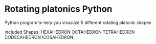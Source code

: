 # Rotating platonics Python

Python program to help you visualize 5 different rotating platonic shapes 
    
Included Shapes:
  HEXAHEDRON
  OCTAHEDRON 
  TETRAHEDRON 
  DODECAHEDRON ICOSAHEDRON 
